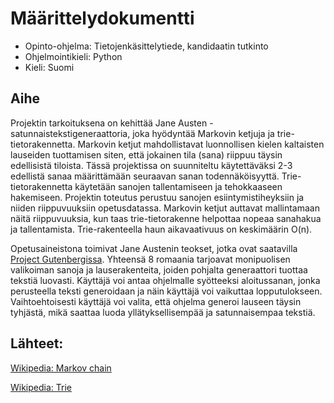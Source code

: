 # Määrittelydokumentti

- Opinto-ohjelma: Tietojenkäsittelytiede, kandidaatin tutkinto 
- Ohjelmointikieli: Python
- Kieli: Suomi 

## Aihe

Projektin tarkoituksena on kehittää Jane Austen -satunnaistekstigeneraattoria, joka hyödyntää Markovin ketjuja ja trie-tietorakennetta. Markovin ketjut mahdollistavat luonnollisen kielen kaltaisten lauseiden tuottamisen siten, että jokainen tila (sana) riippuu täysin edellisistä tiloista. Tässä projektissa on suunniteltu käytettäväksi 2-3 edellistä sanaa määrittämään seuraavan sanan todennäköisyyttä. Trie-tietorakennetta käytetään sanojen tallentamiseen ja tehokkaaseen hakemiseen. Projektin toteutus perustuu sanojen esiintymistiheyksiin ja niiden riippuvuuksiin opetusdatassa. Markovin ketjut auttavat mallintamaan näitä riippuvuuksia, kun taas trie-tietorakenne helpottaa nopeaa sanahakua ja tallentamista. Trie-rakenteella haun aikavaativuus on keskimäärin O(n).


Opetusaineistona toimivat Jane Austenin teokset, jotka ovat saatavilla [Project Gutenbergissa](https://www.gutenberg.org/cache/epub/31100/pg31100.txt). Yhteensä 8 romaania tarjoavat monipuolisen valikoiman sanoja ja lauserakenteita, joiden pohjalta generaattori tuottaa tekstiä luovasti.  Käyttäjä voi antaa ohjelmalle syötteeksi aloitussanan, jonka perusteella teksti generoidaan ja näin käyttäjä voi vaikuttaa lopputulokseen. Vaihtoehtoisesti käyttäjä voi valita, että ohjelma generoi lauseen täysin tyhjästä, mikä saattaa luoda yllätyksellisempää ja satunnaisempaa tekstiä.




## Lähteet:

[Wikipedia: Markov chain](https://en.wikipedia.org/wiki/Markov_chain)

[Wikipedia: Trie](https://en.wikipedia.org/wiki/Trie)
